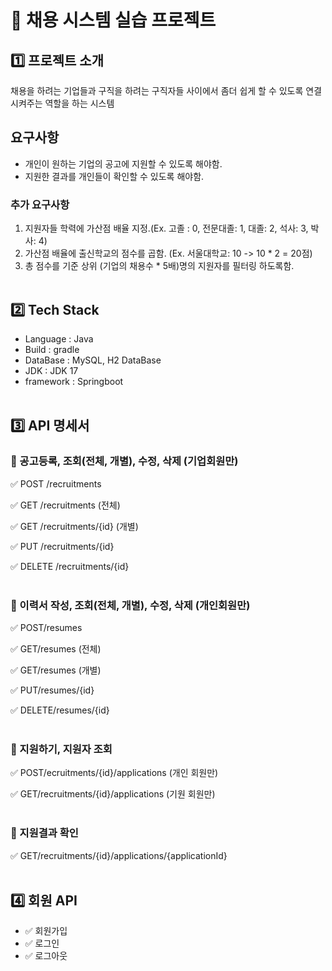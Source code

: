 # 📝 채용 시스템 실습 프로젝트 

## 1️⃣ 프로젝트 소개
채용을 하려는 기업들과 구직을 하려는 구직자들 사이에서 좀더 쉽게 할 수 있도록 연결 시켜주는 역할을 하는 시스템

## 요구사항
- 개인이 원하는 기업의 공고에 지원할 수 있도록 해야함.
- 지원한 결과를 개인들이 확인할 수 있도록 해야함.

### 추가 요구사항
1. 지원자들 학력에 가산점 배율 지정.(Ex. 고졸 : 0, 전문대졸: 1, 대졸: 2, 석사: 3, 박사: 4)
2. 가산점 배율에 출신학교의 점수를 곱함. (Ex. 서울대학교: 10 -> 10 * 2 = 20점)
3. 총 점수를 기준 상위 (기업의 채용수 * 5배)명의 지원자를 필터링 하도록함.
<br><br>
## 2️⃣ Tech Stack
- Language : Java
- Build : gradle
- DataBase : MySQL, H2 DataBase
- JDK : JDK 17
- framework : Springboot
<br><br>  
## 3️⃣ API 명세서

### 🎯 공고등록, 조회(전체, 개별), 수정, 삭제 (기업회원만)

✅ POST /recruitments

✅ GET /recruitments (전체)

✅ GET /recruitments/{id} (개별)

✅ PUT /recruitments/{id}

✅ DELETE /recruitments/{id}
<br><br>

### 🎯 이력서 작성, 조회(전체, 개별), 수정, 삭제 (개인회원만)

✅ POST/resumes

✅ GET/resumes (전체)

✅ GET/resumes (개별)

✅ PUT/resumes/{id}

✅ DELETE/resumes/{id}
<br><br>

### 🎯 지원하기, 지원자 조회

✅ POST/ecruitments/{id}/applications (개인 회원만)

✅ GET/recruitments/{id}/applications (기원 회원만)
<br><br>
### 🎯 지원결과 확인
✅ GET/recruitments/{id}/applications/{applicationId} 
<br><br>
## 4️⃣ 회원 API
- ✅ 회원가입
- ✅ 로그인
- ✅ 로그아웃
